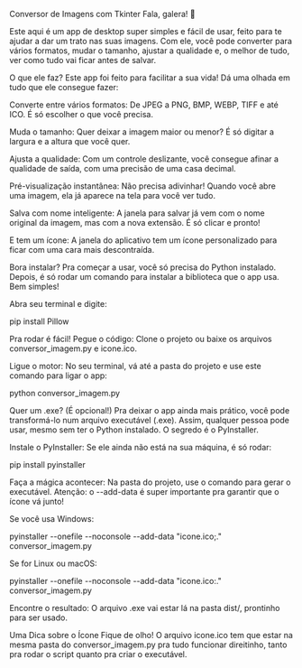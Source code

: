Conversor de Imagens com Tkinter
Fala, galera! 👋

Este aqui é um app de desktop super simples e fácil de usar, feito para te ajudar a dar um trato nas suas imagens. Com ele, você pode converter para vários formatos, mudar o tamanho, ajustar a qualidade e, o melhor de tudo, ver como tudo vai ficar antes de salvar.

O que ele faz?
Este app foi feito para facilitar a sua vida! Dá uma olhada em tudo que ele consegue fazer:

Converte entre vários formatos: De JPEG a PNG, BMP, WEBP, TIFF e até ICO. É só escolher o que você precisa.

Muda o tamanho: Quer deixar a imagem maior ou menor? É só digitar a largura e a altura que você quer.

Ajusta a qualidade: Com um controle deslizante, você consegue afinar a qualidade de saída, com uma precisão de uma casa decimal.

Pré-visualização instantânea: Não precisa adivinhar! Quando você abre uma imagem, ela já aparece na tela para você ver tudo.

Salva com nome inteligente: A janela para salvar já vem com o nome original da imagem, mas com a nova extensão. É só clicar e pronto!

E tem um ícone: A janela do aplicativo tem um ícone personalizado para ficar com uma cara mais descontraída.

Bora instalar?
Pra começar a usar, você só precisa do Python instalado. Depois, é só rodar um comando para instalar a biblioteca que o app usa. Bem simples!

Abra seu terminal e digite:

pip install Pillow

Pra rodar é fácil!
Pegue o código: Clone o projeto ou baixe os arquivos conversor_imagem.py e icone.ico.

Ligue o motor: No seu terminal, vá até a pasta do projeto e use este comando para ligar o app:

python conversor_imagem.py

Quer um .exe? (É opcional!)
Pra deixar o app ainda mais prático, você pode transformá-lo num arquivo executável (.exe). Assim, qualquer pessoa pode usar, mesmo sem ter o Python instalado. O segredo é o PyInstaller.

Instale o PyInstaller: Se ele ainda não está na sua máquina, é só rodar:

pip install pyinstaller

Faça a mágica acontecer: Na pasta do projeto, use o comando para gerar o executável. Atenção: o --add-data é super importante pra garantir que o ícone vá junto!

Se você usa Windows:

pyinstaller --onefile --noconsole --add-data "icone.ico;." conversor_imagem.py

Se for Linux ou macOS:

pyinstaller --onefile --noconsole --add-data "icone.ico:." conversor_imagem.py

Encontre o resultado: O arquivo .exe vai estar lá na pasta dist/, prontinho para ser usado.

Uma Dica sobre o Ícone
Fique de olho! O arquivo icone.ico tem que estar na mesma pasta do conversor_imagem.py pra tudo funcionar direitinho, tanto pra rodar o script quanto pra criar o executável.
